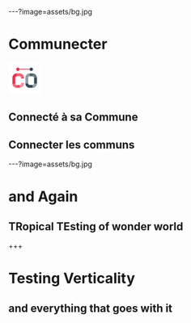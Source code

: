 ---?image=assets/bg.jpg
# Communecter 
![Logo](assets/images/Communecter-32x32.svg)

## Connecté à sa Commune
## Connecter les communs


---?image=assets/bg.jpg

# and Again
## TRopical TEsting of wonder world

+++

# Testing Verticality
## and everything that goes with it 
